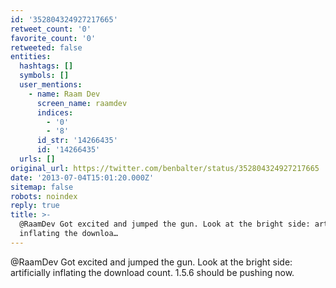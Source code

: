 ```yaml
---
id: '352804324927217665'
retweet_count: '0'
favorite_count: '0'
retweeted: false
entities:
  hashtags: []
  symbols: []
  user_mentions:
    - name: Raam Dev
      screen_name: raamdev
      indices:
        - '0'
        - '8'
      id_str: '14266435'
      id: '14266435'
  urls: []
original_url: https://twitter.com/benbalter/status/352804324927217665
date: '2013-07-04T15:01:20.000Z'
sitemap: false
robots: noindex
reply: true
title: >-
  @RaamDev Got excited and jumped the gun. Look at the bright side: artificially
  inflating the downloa…
---
```


@RaamDev Got excited and jumped the gun. Look at the bright side: artificially inflating the download count. 1.5.6 should be pushing now.